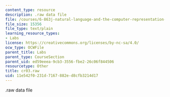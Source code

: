 ```yaml
---
content_type: resource
description: .raw data file
file: /courses/6-863j-natural-language-and-the-computer-representation-of-knowledge-spring-2003/11e542f0231d7167882ed8cfb3214d17_cr03.raw
file_size: 15356
file_type: text/plain
learning_resource_types:
- Labs
license: https://creativecommons.org/licenses/by-nc-sa/4.0/
ocw_type: OCWFile
parent_title: Labs
parent_type: CourseSection
parent_uid: ed59eeea-9cb3-3556-fbe2-26c06f844506
resourcetype: Other
title: cr03.raw
uid: 11e542f0-231d-7167-882e-d8cfb3214d17
---
```

.raw data file